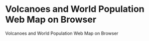 # Volcanoes and World Population Web Map on Browser
 Volcanoes and World Population Web Map on Browser
